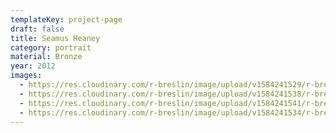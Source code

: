 ```yaml
---
templateKey: project-page
draft: false
title: Seamus Heaney
category: portrait
material: Bronze
year: 2012
images:
  - https://res.cloudinary.com/r-breslin/image/upload/v1584241529/r-breslin-cloudinary/WORK/PORTRAIT/seamus-heaney/seamus-heaney_seamus-heaney-04_hn3vjv.jpg
  - https://res.cloudinary.com/r-breslin/image/upload/v1584241538/r-breslin-cloudinary/WORK/PORTRAIT/seamus-heaney/seamus-heaney_seamus-heaney-01_rpp32e.jpg
  - https://res.cloudinary.com/r-breslin/image/upload/v1584241541/r-breslin-cloudinary/WORK/PORTRAIT/seamus-heaney/seamus-heaney_seamus-heaney-03_qph8nv.jpg
  - https://res.cloudinary.com/r-breslin/image/upload/v1584241534/r-breslin-cloudinary/WORK/PORTRAIT/seamus-heaney/seamus-heaney_seamus-heaney-02_mtfuyt.jpg
---
```

